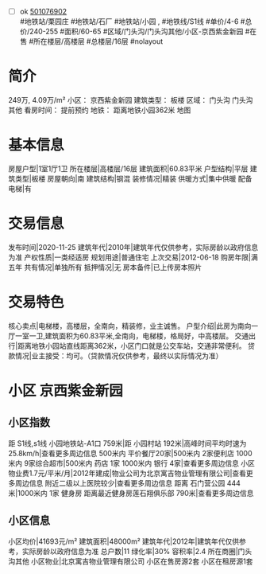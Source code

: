 - [ ] ok [501076902](https://bj.5i5j.com/ershoufang/501076902.html)  
 #地铁站/栗园庄 #地铁站/石厂 #地铁站/小园 ,  #地铁线/S1线
#单价/4-6 #总价/240-255 #面积/60-65   #区域/门头沟/门头沟其他/小区-京西紫金新园 #在售 #所在楼层/高楼层 #总楼层/16层 #nolayout 
# 简介 
 249万,  4.09万/m² 
小区： 京西紫金新园
建筑类型： 板楼
区域： 门头沟 门头沟其他
看房时间： 提前预约
地铁： 距离地铁小园362米 地图
# 基本信息 
 房屋户型|1室1厅1卫
所在楼层|高楼层/16层
建筑面积|60.83平米
户型结构|平层
建筑类型|板楼
房屋朝向|南
建筑结构|钢混
装修情况|精装
供暖方式|集中供暖
配备电梯|有
# 交易信息 
 发布时间|2020-11-25
建筑年代|2010年|建筑年代仅供参考，实际房龄以政府信息为准
产权性质|一类经适房
规划用途|普通住宅
上次交易|2012-06-18
购房年限|满五年
共有情况|单独所有
抵押情况|无
房本备件|已上传房本照片
# 交易特色 
 核心卖点|电梯楼，高楼层，全南向，精装修，业主诚售。
户型介绍|此房为南向一厅一室一卫,建筑面积为60.83平米,全南向，电梯楼，格局好，中高楼层。
交通出行|距离地铁小园站直线距离362米，小区门口就是公交车站，交通非常便利。
贷款情况|业主接受：均可。（贷款情况仅供参考，最终以实际情况为准）
# 小区 京西紫金新园
## 小区指数 
 距 S1线,s1线 小园地铁站-A1口 759米|距 小园村站 192米|高峰时间平均时速为25.8km/h|查看更多周边信息
500米内 平价餐厅20家|500米内 2家便利店
1000米内 9家综合超市|500米内 药店 1家
1000米内 银行 4家|查看更多周边信息
小区物业费1.7元/平米/月|2012年建成|物业公司为北京寓吉物业管理有限公司|查看更多周边信息
附近二级以上医院较少|查看更多周边信息
距离 石门营公园 444米|1000米内 1家 健身房
距离最近健身房莲石翔俱乐部 790米|查看更多周边信息
## 小区信息 
 小区均价|41693元/m²
建筑面积|48000m²
建筑年代|2012年|建筑年代仅供参考，实际房龄以政府信息为准
总户数|11
绿化率|30%
容积率|2.4
所在商圈|门头沟其他
小区物业|北京寓吉物业管理有限公司
小区在售房源2套
小区在租房源1套
